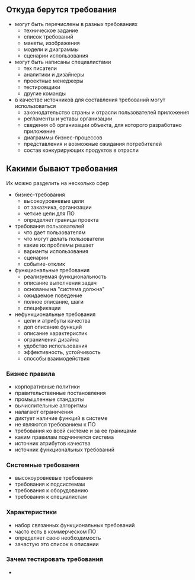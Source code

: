 ## Откуда берутся требования
- могут быть перечислены в разных требованиях
  - техническое задание
  - список требований
  - макеты, изображения
  - модели и диаграммы
  - сценарии использования
- могут быть написаны специалистами
  - тех писатели
  - аналитики и дизайнеры
  - проектные менеджеры
  - тестировщики
  - другие команды
- в качестве источников для составления требований могут использоваться
  - законодательство страны и отрасли пользователей приложения
  - регламенты и уставы организации
  - сведения об организации объекта, для которого разработано приложение
  - диаграммы бизнес-процессов
  - представления и возможные ожидания потребителей
  - состав конкурирующих продуктов в отрасли

## Какими бывают требования
Их можно разделить на несколько сфер
- бизнес-требования
  - высокоуровневые цели
  - от заказчика, организации
  - четкие цели для ПО
  - определяет границы проекта
- требования пользователей
  - что дает пользователям
  - что могут делать пользователи
  - какие их проблемы решает
  - варианты использования
  - сценарии
  - событие-отклик
- функциональные требования
  - реализуемая функциональность
  - описание выполнения задач
  - основаны на "система должна"
  - ожидаемое поведение
  - полное описание, шаги
  - спецификации
- нефункциональные требования
  - цели и атрибуты качества
  - доп описание функций
  - описание характеристик
  - ограничения дизайна
  - удобство использования
  - эффективность, устойчивость
  - способы взаимодействия

### Бизнес правила
- корпоративные политики
- правительственные постановления
- промышленные стандарты
- вычислительные алгоритмы
- налагают ограничения
- диктует наличие функций в системе
- не являются требованием к ПО
- требования ко всей системе и за ее границами
- каким правилам подчиняется система
- источник атрибутов качества
- источник функциональных требований

### Системные требования
- высокоуровневые требования
- требования к подсистемам
- требования к оборудованию
- требования к специалистам

### Характеристики
- набор связанных функциональных требований
- часто есть в коммерческом ПО
- определяет свою необходимость
- зачастую это список в описании

### Зачем тестировать требования
- 
 
